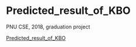 # Predicted_result_of_KBO
PNU CSE, 2018, graduation project

[Predicted_result_of_KBO](https://github.com/201324504/Predicted_result_of_KBO)

